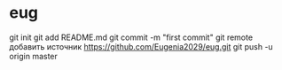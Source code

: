 # eug
git init 
git add README.md 
git commit -m "first commit" 
git remote добавить источник https://github.com/Eugenia2029/eug.git
 git push -u origin master
